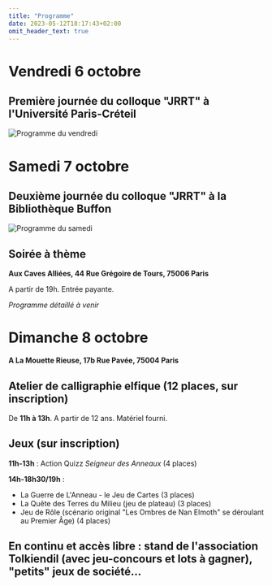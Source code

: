 ```yaml
---
title: "Programme"
date: 2023-05-12T18:17:43+02:00
omit_header_text: true
---
```


# Vendredi 6 octobre
## Première journée du colloque "JRRT" à l'Université Paris-Créteil

![Programme du vendredi](/images/programme_vendredi.jpg)


# Samedi 7 octobre
## Deuxième journée du colloque "JRRT" à la Bibliothèque Buffon

![Programme du samedi](/images/programme_samedi.jpg)



## Soirée à thème
**Aux Caves Alliées, 44 Rue Grégoire de Tours, 75006 Paris**

A partir de 19h. Entrée payante.

*Programme détaillé à venir*

# Dimanche 8 octobre
**A La Mouette Rieuse, 17b Rue Pavée, 75004 Paris**

## Atelier de calligraphie elfique (12 places, sur inscription)
De **11h à 13h**. A partir de 12 ans. Matériel fourni.

## Jeux (sur inscription)
**11h-13h** : Action Quizz *Seigneur des Anneaux* (4 places)

**14h-18h30/19h** : 
* La Guerre de L'Anneau - le Jeu de Cartes (3 places)
* La Quête des Terres du Milieu (jeu de plateau) (3 places)
* Jeu de Rôle (scénario original "Les Ombres de Nan Elmoth" se déroulant au Premier Âge) (4 places)

## En continu et accès libre : stand de l'association Tolkiendil (avec jeu-concours et lots à gagner), "petits" jeux de société...

